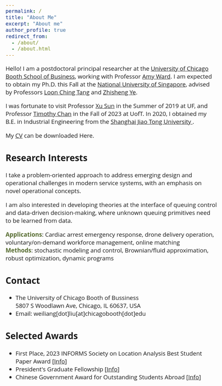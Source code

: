 ```yaml
---
permalink: /
title: "About Me"
excerpt: "About me"
author_profile: true
redirect_from: 
  - /about/
  - /about.html
---  
```


<head>
  <meta charset="UTF-8">
  <meta name="viewport" content="width=device-width, initial-scale=1.0">
  <style>
    @import url('https://fonts.googleapis.com/css2?family=Open+Sans&display=swap');
    .circle {
      width: 10px;
      height: 10px;
      background-color: #000;
      border-radius: 100%;
    }
    p.adjust-line-length {
      max-width: 240%; /* Adjust based on the percentage of the container */
      word-wrap: break-word;
    }
  </style>
</head>

<!-- <body style="font-family: sans-serif; font-size: 9pt;"> -->
<body style="font-family: Open Sans; font-style: normal; font-size: 14pt;">
<!-- <body> -->

<!-- <h2 style="margin-top: 1em;">Info</h2>  
<p style="margin-top: 1em;">
  Ph.D. Candidate  <br>
  Dept. of Industrial Systems Engineering and Management  <br>
  National University of Singapore (NUS) <br>
  Email: weiliangliu[at]u[dot]nus.edu <br>
</p>-->


<!-- <h2>About Me</h2>-->

<p class="adjust-line-length"> 
Hello! I am a postdoctoral principal researcher at the <a href="https://www.chicagobooth.edu/" target="_blank" > University of Chicago Booth School of Business</a>, working with Professor <a href="https://www.chicagobooth.edu/faculty/directory/w/amy-ward" target="_blank" > Amy  Ward</a>.  
I am expected to obtain my Ph.D. this Fall at the <a href="https://nus.edu.sg/" target="_blank"> National University of Singapore</a>, advised by Professors <a href="https://cde.nus.edu.sg/isem/staff/tang-loon-ching/" target="_blank">Loon Ching Tang</a> and <a href="https://cde.nus.edu.sg/isem/staff/ye-zhisheng/" target="_blank">Zhisheng Ye</a>. 
</p>

<p>
I was fortunate to visit Professor <a href="https://people.miami.edu/profile/1d92943aaf793b047e6a5017b9f4a5c1" target="_blank">Xu Sun</a> in the Summer of 2019 at UF, and
Professor <a href="https://chan.mie.utoronto.ca/" target="_blank">Timothy Chan</a> in the Fall of 2023 at UofT.
In 2020, I obtained my B.E. in Industrial Engineering from the <a href="https://en.sjtu.edu.cn/" target="_blank"> Shanghai Jiao Tong University </a>.
</p>

<p>  My <a href="http://weiliangliu-nus.github.io/files/WeiliangLiu_Academic_CV.pdf" target="_blank">CV</a> can be downloaded Here.
</p>



<h2>Research Interests</h2>
<p> I take a problem-oriented approach to address emerging design and operational challenges in modern service systems, with an emphasis on novel operational concepts.
</p>

<p>
I am also interested in developing theories at the interface of queuing control and data-driven decision-making, where unknown queuing primitives need to be learned from data.</p>

<p>
<span style="font-weight: bold;"><font color="#556B2F">Applications</font></span>: Cardiac arrest emergency response, drone delivery operation, voluntary/on-demand workforce management, online matching<br>
<span style="font-weight: bold;"><font color="#556B2F">Methods</font></span>: stochastic modeling and control, Brownian/fluid approximation, robust optimization, dynamic programs
</p>

<!--<p>
I have been particularly interested in service systems that involves emerging technologies and novel bussiness models such as drones, volunteer crowdsroucing Apps and on-demand workforce, and I seek to provide insights into the rich interactions between different entities and between different control levers in these systems.
</p>-->


<h2>Contact</h2>
<p style="margin-top: 1em;">
<ul>
<li>The University of Chicago Booth of Bussiness <br>
5807 S Woodlawn Ave, Chicago, IL 60637, USA  </li>
<li>Email: weiliang[dot]liu[at]chicagobooth[dot]edu </li>
</ul>
</p>

<h2>Selected Awards</h2>
<p style="margin-top: 1em;">
<ul>
<li>First Place, 2023 INFORMS Society on Location Analysis Best Student Paper Award [<a href="https://www.informs.org/Recognizing-Excellence/Community-Prizes/Section-on-Location-Analysis/Best-Student-Paper-Award" target="_blank">Info</a>]<br>
<!-- <em>
"Given biennially for student papers judged to be the best in the broad field of facility location"
</em>-->
	</li>
	<li>President's Graduate Fellowship [<a href="https://nusgs.nus.edu.sg/scholarships-list/?pgf%22%20\t%20%22_blank" target="_blank">Info</a>]<br>
	<!--<em>"Awarded to PhD candidates who show exceptional promise or accomplishment in research"</em>-->
	</li>
  <li> Chinese Government Award for Outstanding Students Abroad [<a href="https://en.wikipedia.org/wiki/Chinese_government_award_for_outstanding_self-financed_students_abroad" target="_blank">Info</a>]<br>
  <!--<em>"The highest government award granted by the Chinese government to Chinese students overseas"</em>-->
  </li>
</ul>
</p>

<!--
<h2>Conferences Attended</h2>
<p style="margin-top: 1em;">
<ul>
<li>TTIC Summer Workshop on Data-Driven Decision Processes, Chicago, USA -- August 2024 (Scheduled)</li>
	<li>Reinforcement Learning for Stochastic Networks, Toulouse, France -- June 2024</li>
	<li>INFORMS 2023 Annual Meeting, Phonix, USA -- October 2023</li>
	<li> CSAMSE 2023 Annual Meeting (Session Chair), Shenzhen, China -- July 2023</li>
	<li> POMS 2023 Annual Meeting, Orlando, USA -- May 2023</li>
</ul>
</p>
-->



</body>